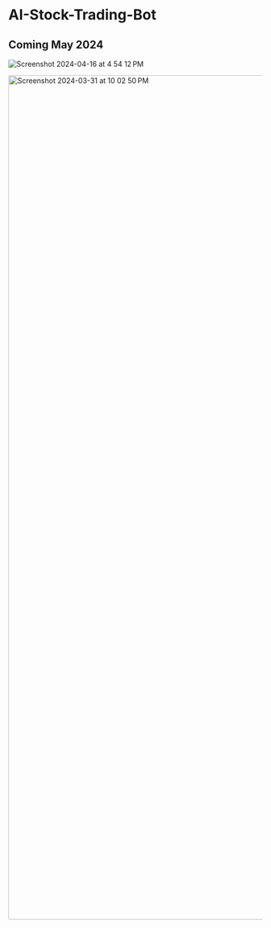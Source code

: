 # AI-Stock-Trading-Bot 
## Coming May 2024
![Screenshot 2024-04-16 at 4 54 12 PM](https://github.com/Anjoliekate/AI-Stock-Trading-Bot/assets/99061657/66e5f295-103f-4a41-8464-4e2a78767805)

<img width="1674" alt="Screenshot 2024-03-31 at 10 02 50 PM" src="https://github.com/Anjoliekate/AI-Stock-Trading-Bot/assets/99061657/6e1a6496-377a-4ae9-9758-4f929d6c02ab">
